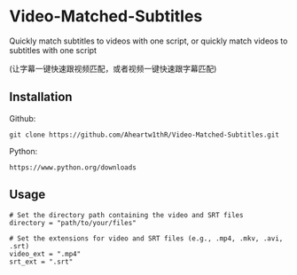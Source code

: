 # Video-Matched-Subtitles
Quickly match subtitles to videos with one script, or quickly match videos to subtitles with one script

(让字幕一键快速跟视频匹配，或者视频一键快速跟字幕匹配)

## Installation
Github:
```
git clone https://github.com/Aheartw1thR/Video-Matched-Subtitles.git
```

Python:
``` 
https://www.python.org/downloads
``` 

## Usage

    # Set the directory path containing the video and SRT files
    directory = "path/to/your/files"
    
    # Set the extensions for video and SRT files (e.g., .mp4, .mkv, .avi, .srt)
    video_ext = ".mp4"
    srt_ext = ".srt"

